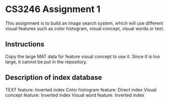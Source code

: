 # CS3246 Assignment 1
This assignment is to build an image search system, which will use different visual features such as color histogram, visual concept, visual words or text.

## Instructions
Copy the large MAT data for feature visual concept to use it. Since it is too large, it cannot be put in the repository.

## Description of index database
TEXT feature: Inverted index
Color histogram feature: Direct index
Visual concept feature: Inverted index
Visual word feature: Inverted index